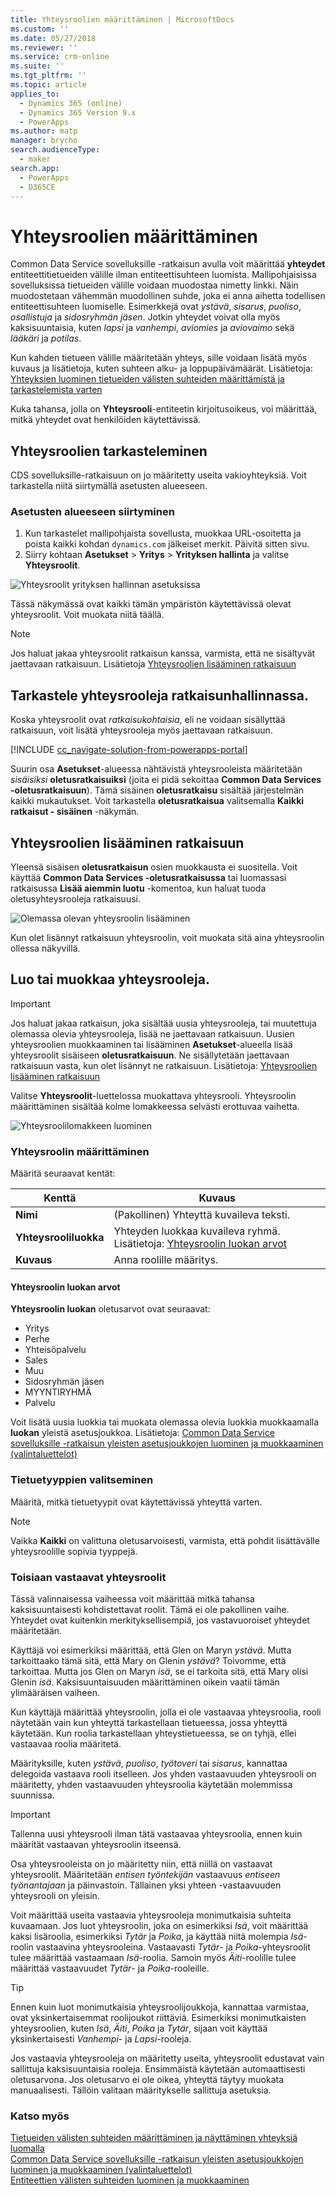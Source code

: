 ```yaml
---
title: Yhteysroolien määrittäminen | MicrosoftDocs
ms.custom: ''
ms.date: 05/27/2018
ms.reviewer: ''
ms.service: crm-online
ms.suite: ''
ms.tgt_pltfrm: ''
ms.topic: article
applies_to:
  - Dynamics 365 (online)
  - Dynamics 365 Version 9.x
  - PowerApps
ms.author: matp
manager: brycho
search.audienceType:
  - maker
search.app:
  - PowerApps
  - D365CE
---
```

# <a name="configure-connection-roles"></a>Yhteysroolien määrittäminen

Common Data Service sovelluksille -ratkaisun avulla voit määrittää **yhteydet** entiteettitietueiden välille ilman entiteettisuhteen luomista. Mallipohjaisissa sovelluksissa tietueiden välille voidaan muodostaa nimetty linkki. Näin muodostetaan vähemmän muodollinen suhde, joka ei anna aihetta todellisen entiteettisuhteen luomiselle. Esimerkkejä ovat *ystävä*, *sisarus*, *puoliso*, *osallistuja* ja *sidosryhmän jäsen*. Jotkin yhteydet voivat olla myös kaksisuuntaisia, kuten *lapsi* ja *vanhempi*, *aviomies* ja *aviovaimo* sekä *lääkäri* ja *potilas*.

Kun kahden tietueen välille määritetään yhteys, sille voidaan lisätä myös kuvaus ja lisätietoja, kuten suhteen alku- ja loppupäivämäärät. Lisätietoja: [Yhteyksien luominen tietueiden välisten suhteiden määrittämistä ja tarkastelemista varten](/dynamics365/customer-engagement/basics/create-connections-view-relationships-between-records)

Kuka tahansa, jolla on **Yhteysrooli**-entiteetin kirjoitusoikeus, voi määrittää, mitkä yhteydet ovat henkilöiden käytettävissä.

## <a name="view-connection-roles"></a>Yhteysroolien tarkasteleminen

CDS sovelluksille-ratkaisuun on jo määritetty useita vakioyhteyksiä. Voit tarkastella niitä siirtymällä asetusten alueeseen. 

### <a name="navigate-to-the-settings-area"></a>Asetusten alueeseen siirtyminen

1. Kun tarkastelet mallipohjaista sovellusta, muokkaa URL-osoitetta ja poista kaikki kohdan `dynamics.com` jälkeiset merkit. Päivitä sitten sivu.
1. Siirry kohtaan **Asetukset** > **Yritys** > **Yrityksen hallinta** ja valitse **Yhteysroolit**.

![Yhteysroolit yrityksen hallinnan asetuksissa](media/navigate-settings-connection-roles.png)

Tässä näkymässä ovat kaikki tämän ympäristön käytettävissä olevat yhteysroolit. Voit muokata niitä täällä.

> [!NOTE]
> Jos haluat jakaa yhteysroolit ratkaisun kanssa, varmista, että ne sisältyvät jaettavaan ratkaisuun. Lisätietoja [Yhteysroolien lisääminen ratkaisuun](#add-connection-roles-to-a-solution)

## <a name="view-connection-roles-in-the-solution-explorer"></a>Tarkastele yhteysrooleja ratkaisunhallinnassa.

Koska yhteysroolit ovat *ratkaisukohtaisia*, eli ne voidaan sisällyttää ratkaisuun, voit lisätä yhteysrooleja myös jaettavaan ratkaisuun.

[!INCLUDE [cc_navigate-solution-from-powerapps-portal](../../includes/cc_navigate-solution-from-powerapps-portal.md)]

Suurin osa **Asetukset**-alueessa nähtävistä yhteysrooleista määritetään *sisäisiksi* **oletusratkaisuiksi** (joita ei pidä sekoittaa **Common Data Services -oletusratkaisuun**). Tämä sisäinen **oletusratkaisu** sisältää järjestelmän kaikki mukautukset. Voit tarkastella **oletusratkaisua** valitsemalla **Kaikki ratkaisut - sisäinen** -näkymän.

## <a name="add-connection-roles-to-a-solution"></a>Yhteysroolien lisääminen ratkaisuun

Yleensä sisäisen **oletusratkaisun** osien muokkausta ei suositella. Voit käyttää **Common Data Services -oletusratkaisussa** tai luomassasi ratkaisussa **Lisää aiemmin luotu** -komentoa, kun haluat tuoda oletusyhteysrooleja ratkaisuusi.

![Olemassa olevan yhteysroolin lisääminen](media/add-existing-connection-role.png)

Kun olet lisännyt ratkaisuun yhteysroolin, voit muokata sitä aina yhteysroolin ollessa näkyvillä.

## <a name="create-or-edit-connection-roles"></a>Luo tai muokkaa yhteysrooleja.

> [!IMPORTANT]
> Jos haluat jakaa ratkaisun, joka sisältää uusia yhteysrooleja, tai muutettuja olemassa olevia yhteysrooleja, lisää ne jaettavaan ratkaisuun. Uusien yhteysroolien muokkaaminen tai lisääminen **Asetukset**-alueella lisää yhteysroolit sisäiseen **oletusratkaisuun**. Ne sisällytetään jaettavaan ratkaisuun vasta, kun olet lisännyt ne ratkaisuun. Lisätietoja: [Yhteysroolien lisääminen ratkaisuun](#add-connection-roles-to-a-solution)

Valitse **Yhteysroolit**-luettelossa muokattava yhteysrooli.
Yhteysroolin määrittäminen sisältää kolme lomakkeessa selvästi erottuvaa vaihetta.

![Yhteysroolilomakkeen luominen](media/create-connection-role-form.png)

### <a name="describe-the-connection-role"></a>Yhteysroolin määrittäminen

Määritä seuraavat kentät:

|Kenttä|Kuvaus|
|--|--|
|**Nimi**|(Pakollinen) Yhteyttä kuvaileva teksti.|
|**Yhteysrooliluokka**|Yhteyden luokkaa kuvaileva ryhmä. Lisätietoja: [Yhteysroolin luokan arvot](#connection-role-category-values)|
|**Kuvaus**|Anna roolille määritys.|

#### <a name="connection-role-category-values"></a>Yhteysroolin luokan arvot

**Yhteysroolin luokan** oletusarvot ovat seuraavat:
- Yritys
- Perhe
- Yhteisöpalvelu
- Sales
- Muu
- Sidosryhmän jäsen
- MYYNTIRYHMÄ
- Palvelu

Voit lisätä uusia luokkia tai muokata olemassa olevia luokkia muokkaamalla **luokan** yleistä asetusjoukkoa. Lisätietoja: [Common Data Service sovelluksille -ratkaisun yleisten asetusjoukkojen luominen ja muokkaaminen (valintaluettelot)](create-edit-global-option-sets.md)

### <a name="select-record-types"></a>Tietuetyyppien valitseminen

Määritä, mitkä tietuetyypit ovat käytettävissä yhteyttä varten.

> [!NOTE]
> Vaikka **Kaikki** on valittuna oletusarvoisesti, varmista, että pohdit lisättävälle yhteysroolille sopivia tyyppejä.

### <a name="matching-connection-roles"></a>Toisiaan vastaavat yhteysroolit

Tässä valinnaisessa vaiheessa voit määrittää mitkä tahansa kaksisuuntaisesti kohdistettavat roolit. Tämä ei ole pakollinen vaihe. Yhteydet ovat kuitenkin merkityksellisempiä, jos vastavuoroiset yhteydet määritetään.

Käyttäjä voi esimerkiksi määrittää, että Glen on Maryn *ystävä*. Mutta tarkoittaako tämä sitä, että Mary on Glenin *ystävä*? Toivomme, että tarkoittaa. Mutta jos Glen on Maryn *isä*, se ei tarkoita sitä, että Mary olisi Glenin *isä*. Kaksisuuntaisuuden määrittäminen oikein vaatii tämän ylimääräisen vaiheen.

Kun käyttäjä määrittää yhteysroolin, jolla ei ole vastaavaa yhteysroolia, rooli näytetään vain kun yhteyttä tarkastellaan tietueessa, jossa yhteyttä käytetään. Kun roolia tarkastellaan yhteystietueessa, se on tyhjä, ellei vastaavaa roolia määritetä.

Määrityksille, kuten *ystävä*, *puoliso*, *työtoveri* tai *sisarus*, kannattaa delegoida vastaava rooli itselleen. Jos yhden vastaavuuden yhteysrooli on määritetty, yhden vastaavuuden yhteysroolia käytetään molemmissa suunnissa.

> [!IMPORTANT]
> Tallenna uusi yhteysrooli ilman tätä vastaavaa yhteysroolia, ennen kuin määrität vastaavan yhteysroolin itseensä.

Osa yhteysrooleista on jo määritetty niin, että niillä on vastaavat yhteysroolit. Määritetään *entisen työntekijän* vastaavuus *entiseen työnantajaan* ja päinvastoin. Tällainen yksi yhteen -vastaavuuden yhteysrooli on yleisin.

Voit määrittää useita vastaavia yhteysrooleja monimutkaisia suhteita kuvaamaan. Jos luot yhteysroolin, joka on esimerkiksi *Isä*, voit määrittää kaksi lisäroolia, esimerkiksi *Tytär* ja *Poika*, ja käyttää niitä molempia *Isä*-roolin vastaavina yhteysrooleina. Vastaavasti *Tytär*- ja *Poika*-yhteysroolit tulee määrittää vastaamaan *Isä*-roolia. Samoin myös *Äiti*-roolille tulee määrittää vastaavuudet *Tytär*- ja *Poika*-rooleille.

> [!TIP]
> Ennen kuin luot monimutkaisia yhteysroolijoukkoja, kannattaa varmistaa, ovat yksinkertaisemmat roolijoukot riittäviä. Esimerkiksi monimutkaisten yhteysroolien, kuten *Isä*, *Äiti*, *Poika* ja *Tytär*, sijaan voit käyttää yksinkertaisesti *Vanhempi*- ja *Lapsi*-rooleja.

Jos vastaavia yhteysrooleja on määritetty useita, yhteysroolit edustavat vain sallittuja kaksisuuntaisia rooleja. Ensimmäistä käytetään automaattisesti oletusarvona. Jos oletusarvo ei ole oikea, yhteyttä täytyy muokata manuaalisesti. Tällöin valitaan määritykselle sallittuja asetuksia.

### <a name="see-also"></a>Katso myös
<!-- This is in the basics guide. It needs to be migrated -->
[Tietueiden välisten suhteiden määrittäminen ja näyttäminen yhteyksiä luomalla](/dynamics365/customer-engagement/basics/create-connections-view-relationships-between-records)<br />
[Common Data Service sovelluksille -ratkaisun yleisten asetusjoukkojen luominen ja muokkaaminen (valintaluettelot)](create-edit-global-option-sets.md)<br />
[Entiteettien välisten suhteiden luominen ja muokkaaminen](create-edit-entity-relationships.md)



